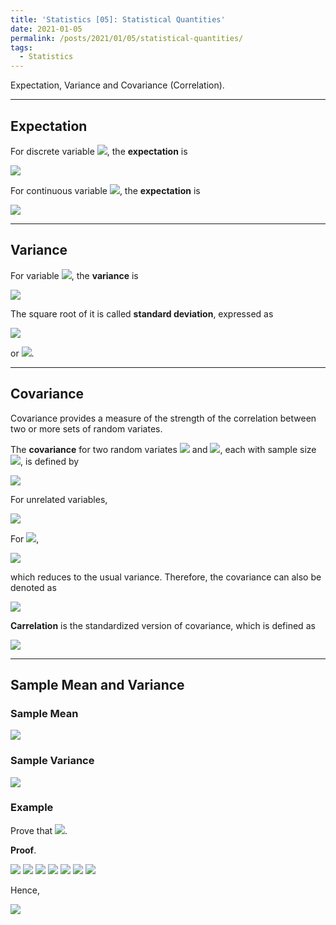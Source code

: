 ```yaml
---
title: 'Statistics [05]: Statistical Quantities'
date: 2021-01-05
permalink: /posts/2021/01/05/statistical-quantities/
tags:
  - Statistics
---
```


Expectation, Variance and Covariance (Correlation).

---
## Expectation
For discrete variable <img src="https://render.githubusercontent.com/render/math?math=X">, the __expectation__ is 

<img src="https://render.githubusercontent.com/render/math?math=E(x) = {\displaystyle \sum_{i=1}^\infty x_ip(X=x_i)}">
 
For continuous variable <img src="https://render.githubusercontent.com/render/math?math=X">, the __expectation__ is 

<img src="https://render.githubusercontent.com/render/math?math=E(x) = {\displaystyle \int_{-\infty}^\infty xp(x)dx}">
  
---
## Variance
For variable <img src="https://render.githubusercontent.com/render/math?math=X">, the __variance__ is 

<img src="https://render.githubusercontent.com/render/math?math=var(X) = E\left((X - E(X))^2\right) = E(X^2) - E^2(X)">
 
The square root of it is called __standard deviation__, expressed as

<img src="https://render.githubusercontent.com/render/math?math=\sigma(X) = \sqrt{var(X)}">

or <img src="https://render.githubusercontent.com/render/math?math=\sigma_X">.

---
## Covariance
Covariance provides a measure of the strength of the correlation between two or more sets of random variates. 

The __covariance__ for two random variates <img src="https://render.githubusercontent.com/render/math?math=X"> and <img src="https://render.githubusercontent.com/render/math?math=Y">, each with sample size <img src="https://render.githubusercontent.com/render/math?math=N">, is defined by

<img src="https://render.githubusercontent.com/render/math?math=cov(X, Y) = E\left((X-E(X))(Y-E(Y))\right) = E(XY)-E(X)E(Y)">

For unrelated variables,

<img src="https://render.githubusercontent.com/render/math?math=cov(X, Y) = E(XY)-E(X)E(Y) = E(X)E(Y) - E(X)E(Y) = 0">

For <img src="https://render.githubusercontent.com/render/math?math=X=Y">,

<img src="https://render.githubusercontent.com/render/math?math=cov(X, Y) = cov(X, X) = E(X^2)-E^2(X) = \sigma_X^2">

which reduces to the usual variance. Therefore, the covariance can also be denoted as

<img src="https://render.githubusercontent.com/render/math?math=\sigma_{XY} = cov(X, Y)">

__Carrelation__ is the standardized version of covariance, which is defined as

<img src="https://render.githubusercontent.com/render/math?math=cor(X, Y) = \dfrac{cov(X, Y)}{\sigma_X\sigma_Y} = \dfrac{\sigma_{XY}}{\sqrt{\sigma_{XX}\sigma_{YY}}}">

---
## Sample Mean and Variance
### Sample Mean

<img src="https://render.githubusercontent.com/render/math?math=\bar{x} = \mu = {\displaystyle \dfrac{1}{n}\sum_{i=1}^n x_i}"> 

### Sample Variance

<img src="https://render.githubusercontent.com/render/math?math=s^2 = \dfrac{1}{n-1}{\displaystyle \sum_{i=1}^n(x_i-\bar{x})^2}">

### Example 
Prove that <img src="https://render.githubusercontent.com/render/math?math=E(\bar{x}) = \mu, var(\bar{x}) = \dfrac{\sigma^2}{n}, E(s^2) = \sigma^2">.

__Proof__. 

<img src="https://render.githubusercontent.com/render/math?math=E(\bar{x}) = {\displaystyle E\left(\dfrac{1}{n}\sum_{i=1}^n x_i\right) = \dfrac{1}{n}E\left(\sum_{i=1}^n x_i\right) = \dfrac{1}{n}\cdot n\cdot \mu = \mu}">
 
<img src="https://render.githubusercontent.com/render/math?math=var(\bar{x}) = {\displaystyle var\left(\dfrac{1}{n}\sum_{i=1}^n x_i\right) = \dfrac{1}{n^2}var\left(\sum_{i=1}^n x_i\right) = \dfrac{1}{n^2}\cdot n\cdot \sigma^2 = \dfrac{\sigma^2}{n}}"> 

<img src="https://render.githubusercontent.com/render/math?math={\displaystyle E\left(\sum_{i=1}^n (x_i-\bar{x})^2\right) = E\left(\sum_{i=1}^n [(x_i-E(x_i))-(\bar{x}-E(\bar{x}))]^2\right)}">

<img src="https://render.githubusercontent.com/render/math?math={\displaystyle = \sum_{i=1}^nE\left((x_i-E(x_i))^2\right) %2B \sum_{i=1}^n\left((\bar{x}-E(\bar{x}))^2\right) - 2\cdot E\left(\sum_{i=1}^n[(x_i-E(x_i))(\bar{x}-E(\bar{x}))]\right)}">

<img src="https://render.githubusercontent.com/render/math?math={\displaystyle = \sum_{i=1}^n var(x_i) %2B \sum_{i=1}^n var(\bar{x}) - 2\cdot E\left(\left(\sum_{i=1}^n x_i- nE(x_i)\right)(\bar{x}-E(\bar{x}))\right)}">

<img src="https://render.githubusercontent.com/render/math?math={\displaystyle =n\cdot\sigma^2 %2B n var(\bar{x}) - 2\cdot E\left(\left(n\bar{x}- n\cdot E(\bar{x})\right)(\bar{x}-E(\bar{x}))\right)}">

<img src="https://render.githubusercontent.com/render/math?math={\displaystyle =n\cdot\sigma^2 %2B n var(\bar{x}) - 2n\cdot var(\bar{x}) = n\cdot\sigma^2 - n \cdot var(\bar{x}) = (n-1)\sigma^2}">

Hence, 

<img src="https://render.githubusercontent.com/render/math?math=E(s^2) = \sigma^2">


